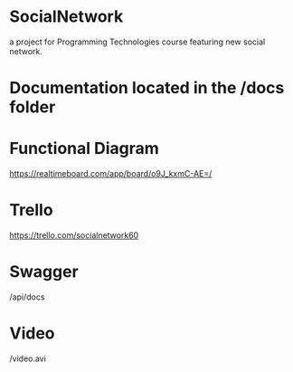 # SocialNetwork
a project for Programming Technologies course featuring new social network.
# Documentation located in the /docs folder
# Functional Diagram 
https://realtimeboard.com/app/board/o9J_kxmC-AE=/
# Trello 
https://trello.com/socialnetwork60
# Swagger
/api/docs
# Video
/video.avi
